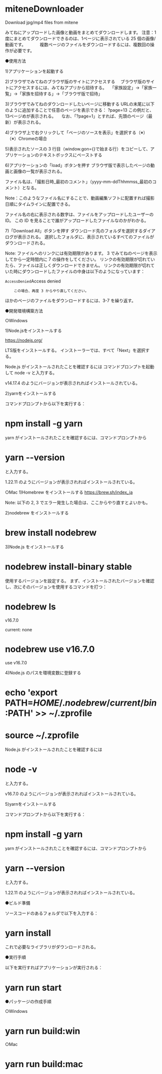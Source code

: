 # miteneDownloader
Download jpg/mp4 files from mitene

みてねにアップロードした画像と動画をまとめてダウンロードします。
注意：1度にまとめてダウンロードできるのは、1ページに表示されている 25 個の画像/動画です。
　　　複数ページのファイルをダウンロードするには、複数回の操作が必要です。



●使用方法

1)アプリケーションを起動する

2)ブラウザでみてねのブラウザ版のサイトにアクセスする
　ブラウザ版のサイトにアクセスするには、みてねアプリから招待する。
　「家族設定」->「家族一覧」->「家族を招待する」->「ブラウザ版で招待」

3)ブラウザでみてねのダウンロードしたいページに移動する
  URLの末尾に以下のように追加することで任意のページを表示できる：
?page=13
  この例だと、13ページめが表示される。
　なお、「?page=1」とすれば、先頭のページ（最新）が表示される。

4)ブラウザ上で右クリックして「ページのソースを表示」を選択する（※）
　（※）Chromeの場合

5)表示されたソースの 3 行目（window.gon={}で始まる行）をコピーして、アプリケーションのテキストボックスにペーストする

6)アプリケーションの「load」ボタンを押す
ブラウザ版で表示したページの動画と画像の一覧が表示される。

ファイル名は、「撮影日時_最初のコメント」（yyyy-mm-ddThhmmss_最初のコメント）となる。

  Note：このようなファイル名にすることで、動画編集ソフトに配置すれば撮影日順にタイムラインに配置できる。

ファイル名の右に表示される数字は、ファイルをアップロードしたユーザーのID。
この ID を見ることで誰がアップロードしたファイルなのかがわかる。


7)「Download All」ボタンを押す
ダウンロード先のフォルダを選択するダイアログが表示される。
選択したフォルダに、表示されているすべてのファイルがダウンロードされる。

  Note: ファイルへのリンクには有効期限があります。
        3 でみてねのページを表示してから一定時間内に 7 の操作をしてください。
        リンクの有効期限が切れていたら、ファイルは正しくダウンロードできません。
        リンクの有効期限が切れていた時にダウンロードしたファイルの中身は以下のようになっています：

<?xml version="1.0" encoding="UTF-8"?><Error><Code>AccessDenied</Code><Message>Access denied</Message></Error>

        この場合、再度 3 からやり直してください。


ほかのページのファイルをダウンロードするには、3-7 を繰り返す。





●開発環境構築方法

○Windows


1)Node.jsをインストールする

https://nodejs.org/

LTS版をインストールする。
インストーラーでは、すべて「Next」を選択する。

Node.js がインストールされたことを確認するには
コマンドプロンプトを起動して
node -v
と入力する。

v14.17.4
のようにバージョンが表示されればインストールされている。


2)yarnをインストールする

コマンドプロンプトから以下を実行する：
# npm install -g yarn

yarn がインストールされたことを確認するには、コマンドプロンプトから

# yarn --version
と入力する。

1.22.11
のようにバージョンが表示されればインストールされている。



○Mac
1)Homebrew をインストールする
https://brew.sh/index_ja

Note: 以下の 2, 3 でエラー発生した場合は、ここからやり直すとよいかも。


2)nodebrew をインストールする
# brew install nodebrew

3)Node.js をインストールする
# nodebrew install-binary stable

使用するバージョンを設定する。
まず、インストールされたバージョンを確認し、次にそのバージョンを使用するコマンドを打つ：
# nodebrew ls
   v16.7.0

   current: none

# nodebrew use v16.7.0
  use v16.7.0

4)Node.js のパスを環境変数に登録する
# echo 'export PATH=$HOME/.nodebrew/current/bin:$PATH' >> ~/.zprofile
# source ~/.zprofile 

Node.js がインストールされたことを確認するには
# node -v
と入力する。

v16.7.0
のようにバージョンが表示されればインストールされている。

5)yarnをインストールする

コマンドプロンプトから以下を実行する：
# npm install -g yarn

yarn がインストールされたことを確認するには、コマンドプロンプトから

# yarn --version
と入力する。

1.22.11
のようにバージョンが表示されればインストールされている。




●ビルド準備

ソースコードのあるフォルダで以下を入力する：

# yarn install

これで必要なライブラリがダウンロードされる。


●実行手順

以下を実行すればアプリケーションが実行される：

# yarn run start



●パッケージの作成手順

○Windows
# yarn run build:win

○Mac
# yarn run build:mac





